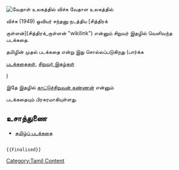 ![வேதாள் உலகத்தில் விச்சு](வேதாள.png "வேதாள் உலகத்தில் விச்சு") வேதாள உலகத்தில்
விச்சு (1949) ஓவியர் சந்தனு நடத்திய [சித்திரக்
குள்ளன்](சித்திரக்_குள்ளன் "wikilink") என்னும் சிறுவர் இதழில் வெளிவந்த படக்கதை.
தமிழின் முதல் படக்கதை என்று இது சொல்லப்படுகிறது (பார்க்க
[படக்கதைகள்](படக்கதைகள் "wikilink"), [சிறுவர் இதழ்கள்](சிறுவர்_இதழ்கள் "wikilink")
)

இதே இதழில் [காட்டுச்சிறுவன் கண்ணன்](காட்டுச்சிறுவன்_கண்ணன் "wikilink") என்னும்
படக்கதையும் பிரசுரமாகியுள்ளது.

## உசாத்துணை

-   [தமிழ்ப் படக்கதை](https://tamilpadakkathai.blogspot.com/)

```{=mediawiki}
{{Finalised}}
```
[Category:Tamil Content](Category:Tamil_Content "wikilink")
